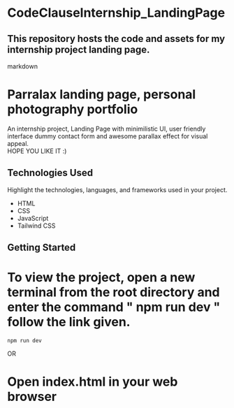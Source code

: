 # CodeClauseInternship_LandingPage

## This repository hosts the code and assets for my internship project landing page.

markdown
# Parralax landing page, personal photography portfolio

An internship project, Landing Page with minimilistic UI, user friendly interface dummy contact form and awesome parallax effect for visual appeal.  
HOPE YOU LIKE IT :)

## Technologies Used

Highlight the technologies, languages, and frameworks used in your project.

- HTML
- CSS
- JavaScript
- Tailwind CSS

## Getting Started

  # To view the project, open a new terminal from the root directory and enter the command " npm run dev " follow the link given.
    npm run dev
OR
  # Open index.html in your web browser
